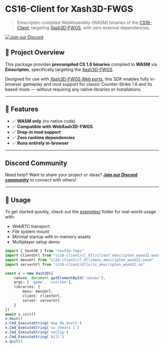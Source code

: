 # CS16-Client for Xash3D-FWGS

> Emscripten-compiled WebAssembly (WASM) binaries of the [CS16-Client](https://github.com/Velaron/cs16-client), targeting [Xash3D-FWGS](https://github.com/FWGS/xash3d-fwgs), with zero external dependencies.

[![Join our Discord](https://img.shields.io/discord/1397890383605927967?color=5865F2&label=Discord&logo=discord&logoColor=white&style=for-the-badge)](https://discord.gg/cRNGjWfTDd)

## 🚀 Project Overview

This package provides **precompiled CS 1.6 binaries** compiled to **WASM** via **Emscripten**, specifically targeting the [Xash3D-FWGS](https://github.com/FWGS/xash3d-fwgs).

Designed for use with [Xash3D-FWGS Web ports](https://github.com/yohimik/webxash3d-fwgs), this SDK enables fully in-browser gameplay and mod support for classic Counter-Strike 1.6 and its based mods — without requiring any native libraries or installations.

---

## 🧱 Features

- ✅ **WASM only** (no native code)
- ✅ **Compatible with WebXash3D-FWGS**
- ✅ **Drop-in mod support**
- ✅ **Zero runtime dependencies**
- ✅ **Runs entirely in-browser**

---

## Discord Community

Need help? Want to share your project or ideas?
**[Join our Discord community](https://discord.gg/cRNGjWfTDd)** to connect with others!

---

## 🧩 Usage

To get started quickly, check out the [examples/](https://github.com/yohimik/webxash3d-fwgs/tree/main/packages/examples) folder for real-world usage with:

* WebRTC transport
* File system mount
* Minimal startup with in-memory assets
* Multiplayer setup demo

```typescript
import { Xash3D } from "xash3d-fwgs"
import clientUrl from "cs16-client/cl_dll/client_emscripten_wasm32.wasm"
import menuUrl from "cs16-client/cl_dll/menu_emscripten_wasm32.wasm"
import serverUrl from "cs16-client/dlls/cs_emscripten_wasm32.so"

const x = new Xash3D({
    canvas: document.getElementById('canvas'),
    args: ['-game', 'cstrike'],
    libraries: {
        menu: menuUrl,
        client: clientUrl,
        server: serverUrl
    }
})
await x.init()
x.main()
x.Cmd_ExecuteString('map de_dust2')
x.Cmd_ExecuteString('sv_cheats 1')
x.Cmd_ExecuteString('noclip')
x.Cmd_ExecuteString('kill')
x.quit()
```
